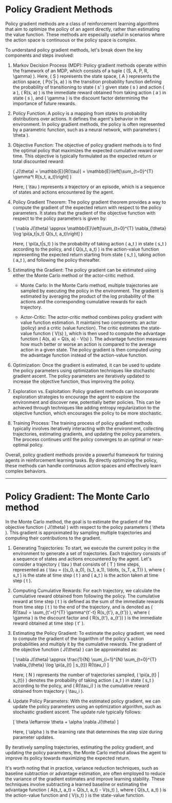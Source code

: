 # Policy Gradient Methods
Policy gradient methods are a class of reinforcement learning algorithms that aim to optimize the policy of an agent directly, rather than estimating the value function. These methods are especially useful in scenarios where the action space is continuous or the policy space is complex.

To understand policy gradient methods, let's break down the key components and steps involved:

1. Markov Decision Process (MDP): Policy gradient methods operate within the framework of an MDP, which consists of a tuple \( (S, A, P, R, \gamma) \). Here, \( S \) represents the state space, \( A \) represents the action space, \( P(s'|s, a) \) is the transition probability function defining the probability of transitioning to state \( s' \) given state \( s \) and action \( a \), \( R(s, a) \) is the immediate reward obtained from taking action \( a \) in state \( s \), and \( \gamma \) is the discount factor determining the importance of future rewards.

2. Policy Function: A policy is a mapping from states to probability distributions over actions. It defines the agent's behavior in the environment. In policy gradient methods, the policy is often represented by a parametric function, such as a neural network, with parameters \( \theta \).

3. Objective Function: The objective of policy gradient methods is to find the optimal policy that maximizes the expected cumulative reward over time. This objective is typically formulated as the expected return or total discounted reward:

   \( J(\theta) = \mathbb{E}[R(\tau)] = \mathbb{E}\left[\sum_{t=0}^{T} \gamma^t R(s_t, a_t)\right] \)

   Here, \( \tau \) represents a trajectory or an episode, which is a sequence of states and actions encountered by the agent.

4. Policy Gradient Theorem: The policy gradient theorem provides a way to compute the gradient of the expected return with respect to the policy parameters. It states that the gradient of the objective function with respect to the policy parameters is given by:

   \( \nabla J(\theta) \approx \mathbb{E}\left[\sum_{t=0}^{T} \nabla_{\theta} \log \pi(a_t|s_t) Q(s_t, a_t)\right] \)

   Here, \( \pi(a_t|s_t) \) is the probability of taking action \( a_t \) in state \( s_t \) according to the policy, and \( Q(s_t, a_t) \) is the action-value function representing the expected return starting from state \( s_t \), taking action \( a_t \), and following the policy thereafter.

5. Estimating the Gradient: The policy gradient can be estimated using either the Monte Carlo method or the actor-critic method.

   - Monte Carlo: In the Monte Carlo method, multiple trajectories are sampled by executing the policy in the environment. The gradient is estimated by averaging the product of the log probability of the actions and the corresponding cumulative rewards for each trajectory.

   - Actor-Critic: The actor-critic method combines policy gradient with value function estimation. It maintains two components: an actor (policy) and a critic (value function). The critic estimates the state-value function \( V(s) \), which is then used to compute the advantage function \( A(s, a) = Q(s, a) - V(s) \). The advantage function measures how much better or worse an action is compared to the average action in a given state. The policy gradient is then computed using the advantage function instead of the action-value function.

6. Optimization: Once the gradient is estimated, it can be used to update the policy parameters using optimization techniques like stochastic gradient ascent. The policy parameters are iteratively updated to increase the objective function, thus improving the policy.

7. Exploration vs. Exploitation: Policy gradient methods can incorporate exploration strategies to encourage the agent to explore the environment and discover new, potentially better policies. This can be achieved through techniques like adding entropy regularization to the objective function, which encourages the policy to be more stochastic.

8. Training Process: The training process of policy gradient methods typically involves iteratively interacting with the environment, collecting trajectories, estimating gradients, and updating the policy parameters. The process continues until the policy converges to an optimal or near-optimal policy.

Overall, policy gradient methods provide a powerful framework for training agents in reinforcement learning tasks. By directly optimizing the policy, these methods can handle continuous action spaces and effectively learn complex behaviors.

--- 
# Policy Gradient: The Monte Carlo method

In the Monte Carlo method, the goal is to estimate the gradient of the objective function \( J(\theta) \) with respect to the policy parameters \( \theta \). This gradient is approximated by sampling multiple trajectories and computing their contributions to the gradient.

1. Generating Trajectories: To start, we execute the current policy in the environment to generate a set of trajectories. Each trajectory consists of a sequence of states and actions encountered by the agent. Let's consider a trajectory \( \tau \) that consists of \( T \) time steps, represented as \( \tau = \{(s_0, a_0), (s_1, a_1), \ldots, (s_T, a_T)\} \), where \( s_t \) is the state at time step \( t \) and \( a_t \) is the action taken at time step \( t \).

2. Computing Cumulative Rewards: For each trajectory, we calculate the cumulative reward obtained from following the policy. The cumulative reward at time step \( t \) is defined as the sum of the immediate rewards from time step \( t \) to the end of the trajectory, and is denoted as \( R(\tau) = \sum_{t'=t}^{T} \gamma^{t'-t} R(s_{t'}, a_{t'}) \), where \( \gamma \) is the discount factor and \( R(s_{t'}, a_{t'}) \) is the immediate reward obtained at time step \( t' \).

3. Estimating the Policy Gradient: To estimate the policy gradient, we need to compute the gradient of the logarithm of the policy's action probabilities and multiply it by the cumulative rewards. The gradient of the objective function \( J(\theta) \) can be approximated as:

   \[ \nabla J(\theta) \approx \frac{1}{N} \sum_{i=1}^{N} \sum_{t=0}^{T} \nabla_{\theta} \log \pi(a_{t} | s_{t}) R(\tau_i) \]

   Here, \( N \) represents the number of trajectories sampled, \( \pi(a_{t} | s_{t}) \) denotes the probability of taking action \( a_t \) in state \( s_t \) according to the policy, and \( R(\tau_i) \) is the cumulative reward obtained from trajectory \( \tau_i \).

4. Update Policy Parameters: With the estimated policy gradient, we can update the policy parameters using an optimization algorithm, such as stochastic gradient ascent. The update rule typically follows:

   \[ \theta \leftarrow \theta + \alpha \nabla J(\theta) \]

   Here, \( \alpha \) is the learning rate that determines the step size during parameter updates.

By iteratively sampling trajectories, estimating the policy gradient, and updating the policy parameters, the Monte Carlo method allows the agent to improve its policy towards maximizing the expected return.

It's worth noting that in practice, variance reduction techniques, such as baseline subtraction or advantage estimation, are often employed to reduce the variance of the gradient estimates and improve learning stability. These techniques involve subtracting a learned baseline or estimating the advantage function \( A(s_t, a_t) = Q(s_t, a_t) - V(s_t) \), where \( Q(s_t, a_t) \) is the action-value function and \( V(s_t) \) is the state-value function.